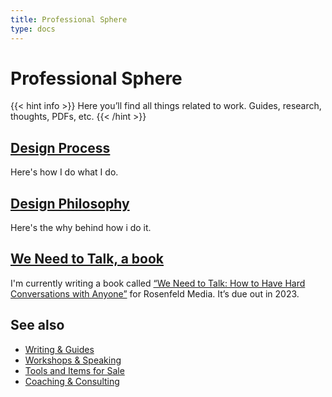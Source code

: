 ```yaml
---
title: Professional Sphere
type: docs
---
```

# Professional Sphere
{{< hint info >}}
Here you’ll find all things related to work. Guides, research, thoughts, PDFs, etc.
{{< /hint >}}

## [Design Process](/design-process)
Here's how I do what I do.

## [Design Philosophy](/design-philosophy)
Here's the why behind how i do it.

## [We Need to Talk, a book](/we-need-to-talk)
I'm currently writing a book called [“We Need to Talk: How to Have Hard Conversations with Anyone”](https://rosenfeldmedia.com/books/we-need-to-talk-a-survival-guide-for-tough-conversations/) for Rosenfeld Media. It’s due out in 2023.

## See also

- [Writing & Guides](/categories/published)
- [Workshops & Speaking](/workshops)
- [Tools and Items for Sale](/tools)
- [Coaching & Consulting](/consulting)